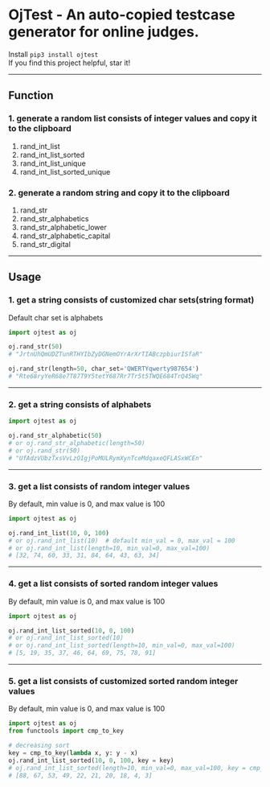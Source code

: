 # OjTest - An auto-copied testcase generator for online judges.  

Install  `pip3 install ojtest`  
If you find this project helpful, star it!

---

## Function

### 1. generate a random list consists of integer values and copy it to the clipboard
1. rand_int_list
2. rand_int_list_sorted
3. rand_int_list_unique
4. rand_int_list_sorted_unique

### 2. generate a random string and copy it to the clipboard
1. rand_str
2. rand_str_alphabetics
3. rand_str_alphabetic_lower
4. rand_str_alphabetic_capital
5. rand_str_digital

---

## Usage

### 1. get a string consists of customized char sets(string format)
Default char set is alphabets
```python
import ojtest as oj

oj.rand_str(50)
# "JrtnUhQmUDZTunRTHYIbZyDGNemOYrArXrTIABczpbiurISfaR"

oj.rand_str(length=50, char_set='QWERTYqwerty987654')
# "Rte68ryYeR68e7T87T9Y5tetY687Rr7Tr5t5TWQE684TrQ45Wq"
```

---

### 2. get a string consists of alphabets
```python
import ojtest as oj

oj.rand_str_alphabetic(50)
# or oj.rand_str_alphabetic(length=50)
# or oj.rand_str(50)
# "UfAdzVUbzTxsVvLzOIgjPoMULRymXynTceMdqaxeQFLASxWCEn"
```

---

### 3. get a list consists of random integer values  
By default, min value is 0, and max value is 100
```python
import ojtest as oj

oj.rand_int_list(10, 0, 100)
# or oj.rand_int_list(10)  # default min_val = 0, max_val = 100
# or oj.rand_int_list(length=10, min_val=0, max_val=100)
# [32, 74, 60, 33, 31, 84, 64, 43, 63, 34]
```

---
### 4. get a list consists of sorted random integer values  
By default, min value is 0, and max value is 100
```python
import ojtest as oj

oj.rand_int_list_sorted(10, 0, 100)
# or oj.rand_int_list_sorted(10)
# or oj.rand_int_list_sorted(length=10, min_val=0, max_val=100)
# [5, 19, 35, 37, 46, 64, 69, 75, 78, 91]
```
---
### 5. get a list consists of customized sorted random integer values  
By default, min value is 0, and max value is 100
```python
import ojtest as oj
from functools import cmp_to_key

# decreasing sort
key = cmp_to_key(lambda x, y: y - x)
oj.rand_int_list_sorted(10, 0, 100, key = key)
# oj.rand_int_list_sorted(length=10, min_val=0, max_val=100, key = cmp_to_key(lambda x, y: y - x))
# [88, 67, 53, 49, 22, 21, 20, 18, 4, 3]
```

